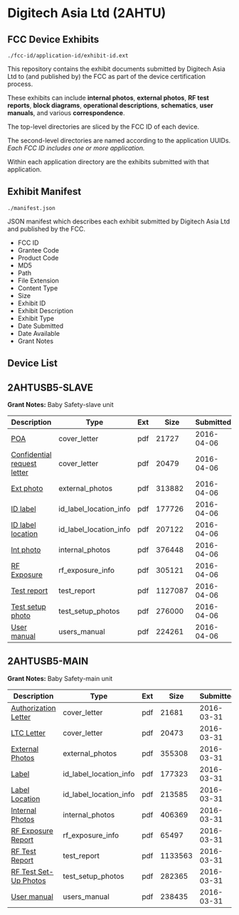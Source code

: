 # Digitech Asia Ltd (2AHTU)
## FCC Device Exhibits

```
./fcc-id/application-id/exhibit-id.ext
```

This repository contains the exhibit documents submitted by Digitech Asia Ltd to (and published by) the FCC as part of the device certification process.

These exhibits can include **internal photos**, **external photos**, **RF test reports**, **block diagrams**, **operational descriptions**, **schematics**, **user manuals**, and various **correspondence**.

The top-level directories are sliced by the FCC ID of each device.

The second-level directories are named according to the application UUIDs. *Each FCC ID includes one or more application.*

Within each application directory are the exhibits submitted with that application. 

## Exhibit Manifest

```
./manifest.json
```

JSON manifest which describes each exhibit submitted by Digitech Asia Ltd and published by the FCC.

- FCC ID
- Grantee Code
- Product Code
- MD5
- Path
- File Extension
- Content Type
- Size
- Exhibit ID
- Exhibit Description
- Exhibit Type
- Date Submitted
- Date Available
- Grant Notes

## Device List
## 2AHTUSB5-SLAVE
**Grant Notes:** Baby Safety-slave unit

| Description | Type | Ext | Size | Submitted | Available |
| ----------- | ---- | --- | ---- | --------- | --------- |
| [POA](2AHTUSB5-SLAVE/fe77dcabded0b8157980e4f6d7401a63/2951320.pdf) | cover_letter | pdf | 21727 | 2016-04-06 | 2016-04-06 |
| [Confidential request letter](2AHTUSB5-SLAVE/fe77dcabded0b8157980e4f6d7401a63/2951321.pdf) | cover_letter | pdf | 20479 | 2016-04-06 | 2016-04-06 |
| [Ext photo](2AHTUSB5-SLAVE/fe77dcabded0b8157980e4f6d7401a63/2951325.pdf) | external_photos | pdf | 313882 | 2016-04-06 | 2016-04-06 |
| [ID label](2AHTUSB5-SLAVE/fe77dcabded0b8157980e4f6d7401a63/2951327.pdf) | id_label_location_info | pdf | 177726 | 2016-04-06 | 2016-04-06 |
| [ID label location](2AHTUSB5-SLAVE/fe77dcabded0b8157980e4f6d7401a63/2951328.pdf) | id_label_location_info | pdf | 207122 | 2016-04-06 | 2016-04-06 |
| [Int photo](2AHTUSB5-SLAVE/fe77dcabded0b8157980e4f6d7401a63/2951326.pdf) | internal_photos | pdf | 376448 | 2016-04-06 | 2016-04-06 |
| [RF Exposure](2AHTUSB5-SLAVE/fe77dcabded0b8157980e4f6d7401a63/2951322.pdf) | rf_exposure_info | pdf | 305121 | 2016-04-06 | 2016-04-06 |
| [Test report](2AHTUSB5-SLAVE/fe77dcabded0b8157980e4f6d7401a63/2951323.pdf) | test_report | pdf | 1127087 | 2016-04-06 | 2016-04-06 |
| [Test setup photo](2AHTUSB5-SLAVE/fe77dcabded0b8157980e4f6d7401a63/2951324.pdf) | test_setup_photos | pdf | 276000 | 2016-04-06 | 2016-04-06 |
| [User manual](2AHTUSB5-SLAVE/fe77dcabded0b8157980e4f6d7401a63/2951329.pdf) | users_manual | pdf | 224261 | 2016-04-06 | 2016-04-06 |
## 2AHTUSB5-MAIN
**Grant Notes:** Baby Safety-main unit

| Description | Type | Ext | Size | Submitted | Available |
| ----------- | ---- | --- | ---- | --------- | --------- |
| [Authorization Letter](2AHTUSB5-MAIN/5ac182108b82661481bb3e46bca89793/2948474.pdf) | cover_letter | pdf | 21681 | 2016-03-31 | 2016-03-31 |
| [LTC Letter](2AHTUSB5-MAIN/5ac182108b82661481bb3e46bca89793/2948475.pdf) | cover_letter | pdf | 20473 | 2016-03-31 | 2016-03-31 |
| [External Photos](2AHTUSB5-MAIN/5ac182108b82661481bb3e46bca89793/2948476.pdf) | external_photos | pdf | 355308 | 2016-03-31 | 2016-03-31 |
| [Label](2AHTUSB5-MAIN/5ac182108b82661481bb3e46bca89793/2948477.pdf) | id_label_location_info | pdf | 177323 | 2016-03-31 | 2016-03-31 |
| [Label Location](2AHTUSB5-MAIN/5ac182108b82661481bb3e46bca89793/2948478.pdf) | id_label_location_info | pdf | 213585 | 2016-03-31 | 2016-03-31 |
| [Internal Photos](2AHTUSB5-MAIN/5ac182108b82661481bb3e46bca89793/2948479.pdf) | internal_photos | pdf | 406369 | 2016-03-31 | 2016-03-31 |
| [RF Exposure Report](2AHTUSB5-MAIN/5ac182108b82661481bb3e46bca89793/2948481.pdf) | rf_exposure_info | pdf | 65497 | 2016-03-31 | 2016-03-31 |
| [RF Test Report](2AHTUSB5-MAIN/5ac182108b82661481bb3e46bca89793/2948483.pdf) | test_report | pdf | 1133563 | 2016-03-31 | 2016-03-31 |
| [RF Test Set-Up Photos](2AHTUSB5-MAIN/5ac182108b82661481bb3e46bca89793/2948484.pdf) | test_setup_photos | pdf | 282365 | 2016-03-31 | 2016-03-31 |
| [User manual](2AHTUSB5-MAIN/5ac182108b82661481bb3e46bca89793/2948485.pdf) | users_manual | pdf | 238435 | 2016-03-31 | 2016-03-31 |

